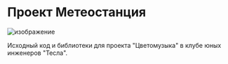 # Проект Метеостанция
![изображение](https://github.com/isaevserge/meteostation/assets/123838453/2b56e853-e61b-4a3c-a07f-4b5895c18887)

Исходный код и библиотеки для проекта "Цветомузыка" в клубе юных инженеров "Тесла".
